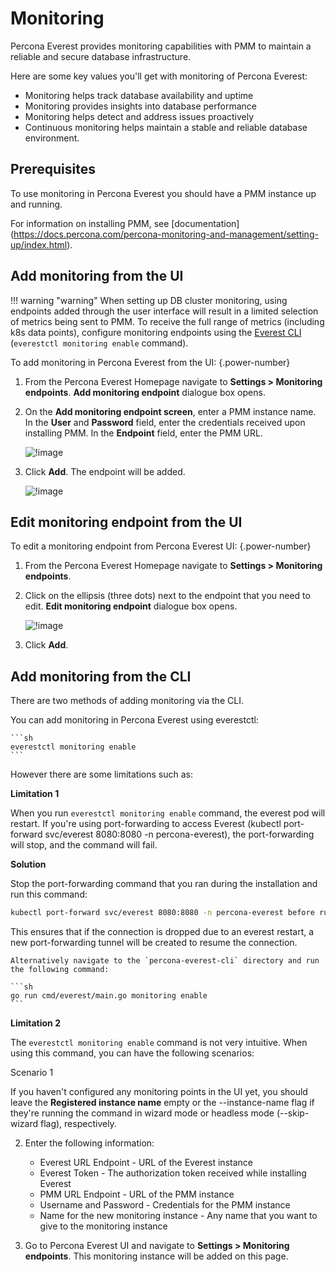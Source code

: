 # Monitoring

Percona Everest provides monitoring capabilities with PMM to maintain a reliable and secure database infrastructure.

Here are some key values you'll get with monitoring of Percona Everest:

- Monitoring helps track database availability and uptime
- Monitoring provides insights into database performance
- Monitoring helps detect and address issues proactively
- Continuous monitoring helps maintain a stable and reliable database environment.


## Prerequisites

To use monitoring in Percona Everest you should have a PMM instance up and running.

For information on installing PMM, see [documentation] (https://docs.percona.com/percona-monitoring-and-management/setting-up/index.html).

## Add monitoring from the UI

!!! warning "warning"
    When setting up DB cluster monitoring, using endpoints added through the user interface will result in a limited selection of metrics being sent to PMM. To receive the full range of metrics (including k8s data points), configure monitoring endpoints using the [Everest CLI](../install/installEverestCLI.md) (`everestctl monitoring enable` command).

To add monitoring in Percona Everest from the UI:
{.power-number}

1. From the Percona Everest Homepage navigate to **Settings > Monitoring endpoints**. **Add monitoring endpoint** dialogue box opens.

2. On the **Add monitoring endpoint screen**, enter a PMM instance name. In the **User** and **Password** field, enter the credentials received upon installing PMM. In the **Endpoint** field, enter the PMM URL.

    ![!image](images/everest_add_endpoint.png)

3. Click **Add**. The endpoint will be added.

    ![!image](images/everest_endpoint_added.png)


## Edit monitoring endpoint from the UI

To edit a monitoring endpoint from Percona Everest UI:
{.power-number}

1. From the Percona Everest Homepage navigate to **Settings > Monitoring endpoints**.

2. Click on the ellipsis (three dots) next to the endpoint that you need to edit. **Edit monitoring endpoint** dialogue box opens.

    ![!image](images/everest_endpoint_edit.png)

3. Click **Add**.


## Add monitoring from the CLI

There are two methods of adding monitoring via the CLI.

You can add monitoring in Percona Everest using everestctl:

    ```sh
    everestctl monitoring enable
    ```
However there are some limitations such as:

**Limitation 1**

When you run `everestctl monitoring enable` command, the everest pod will restart. If you're using port-forwarding to access Everest (kubectl port-forward svc/everest 8080:8080 -n percona-everest), the port-forwarding will stop, and the command will fail. 

**Solution**

Stop the port-forwarding command that you ran during the installation and run this command: 

```sh
kubectl port-forward svc/everest 8080:8080 -n percona-everest before running everestctl monitoring enable.
```
This ensures that if the connection is dropped due to an everest restart, a new port-forwarding tunnel will be created to resume the connection.

    Alternatively navigate to the `percona-everest-cli` directory and run the following command:

    ```sh
    go run cmd/everest/main.go monitoring enable
    ```


**Limitation 2**

The `everestctl monitoring enable` command is not very intuitive. When using this command, you can have the following scenarios:

Scenario 1

If you haven't configured any monitoring points in the UI yet, you should leave the **Registered instance name** empty or the --instance-name flag if they're running the command in wizard mode or headless mode (--skip-wizard flag), respectively.



2. Enter the following information:

    - Everest URL Endpoint - URL of the Everest instance
    - Everest Token - The authorization token received while installing Everest
    - PMM URL Endpoint - URL of the PMM instance
    - Username and Password - Credentials for the PMM instance
    - Name for the new monitoring instance - Any name that you want to give to the monitoring instance

3. Go to Percona Everest UI and navigate to **Settings > Monitoring endpoints**. This monitoring instance will be added on this page.










